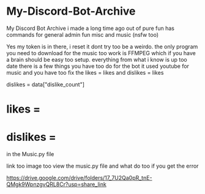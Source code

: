 # My-Discord-Bot-Archive
My Discord Bot Archive i made a long time ago out of pure fun has commands for general admin fun misc and music (nsfw too)

Yes my token is in there, i reset it dont try too be a weirdo. the only program you need to download for the music too work is FFMPEG which if you have a brain should be easy too setup.
everything from what i know is up too date there is a few things you have too do for the bot it used youtube for music and you have too fix the likes = likes
and dislikes = likes 

dislikes = data["dislike_count"]

# likes =
# dislikes =

in the Music.py file

link too image too view the music.py file and what do too if you get the error 

https://drive.google.com/drive/folders/17_7U2Qa0pR_tnE-QMgk9WpnzgvQRL8Cr?usp=share_link
